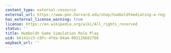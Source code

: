 ```yaml
---
content_type: external-resource
external_url: https://www.pon.harvard.edu/shop/humboldtmediating-a-regional-development-dispute/
has_external_license_warning: true
license: https://en.wikipedia.org/wiki/All_rights_reserved
status: ''
title: Humboldt Game Simulation Role Play
uid: b6141cc5-c0fc-4fda-84a4-002126b827b6
wayback_url: ''
---
```

